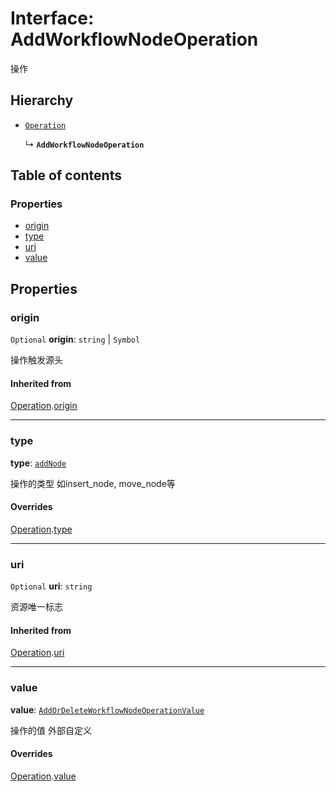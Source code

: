 # Interface: AddWorkflowNodeOperation

操作

## Hierarchy

* [`Operation`](/en/auto-docs/free-layout-editor/interfaces/Operation.md)

  ↳ **`AddWorkflowNodeOperation`**

## Table of contents

### Properties

* [origin](/en/auto-docs/free-layout-editor/interfaces/AddWorkflowNodeOperation.md#origin)
* [type](/en/auto-docs/free-layout-editor/interfaces/AddWorkflowNodeOperation.md#type)
* [uri](/en/auto-docs/free-layout-editor/interfaces/AddWorkflowNodeOperation.md#uri)
* [value](/en/auto-docs/free-layout-editor/interfaces/AddWorkflowNodeOperation.md#value)

## Properties

### origin

`Optional` **origin**: `string` | `Symbol`

操作触发源头

#### Inherited from

[Operation](/en/auto-docs/free-layout-editor/interfaces/Operation.md).[origin](/en/auto-docs/free-layout-editor/interfaces/Operation.md#origin)

***

### type

**type**: [`addNode`](/en/auto-docs/free-layout-editor/enums/FreeOperationType.md#addnode)

操作的类型 如insert\_node, move\_node等

#### Overrides

[Operation](/en/auto-docs/free-layout-editor/interfaces/Operation.md).[type](/en/auto-docs/free-layout-editor/interfaces/Operation.md#type)

***

### uri

`Optional` **uri**: `string`

资源唯一标志

#### Inherited from

[Operation](/en/auto-docs/free-layout-editor/interfaces/Operation.md).[uri](/en/auto-docs/free-layout-editor/interfaces/Operation.md#uri)

***

### value

**value**: [`AddOrDeleteWorkflowNodeOperationValue`](/en/auto-docs/free-layout-editor/interfaces/AddOrDeleteWorkflowNodeOperationValue.md)

操作的值 外部自定义

#### Overrides

[Operation](/en/auto-docs/free-layout-editor/interfaces/Operation.md).[value](/en/auto-docs/free-layout-editor/interfaces/Operation.md#value)
